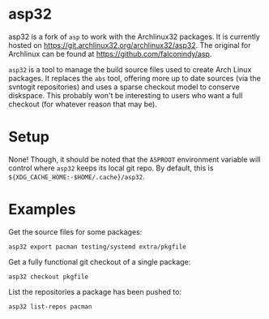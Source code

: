 # asp32

asp32 is a fork of `asp` to work with the Archlinux32 packages.
It is currently hosted on https://git.archlinux32.org/archlinux32/asp32.
The original for Archlinux can be found at https://github.com/falconindy/asp.

`asp32` is a tool to manage the build source files used to create Arch Linux
packages. It replaces the `abs` tool, offering more up to date sources (via the
svntogit repositories) and uses a sparse checkout model to conserve diskspace.
This probably won't be interesting to users who want a full checkout (for
whatever reason that may be).

# Setup

None! Though, it should be noted that the `ASPROOT` environment variable
will control where `asp32` keeps its local git repo. By default, this is
`${XDG_CACHE_HOME:-$HOME/.cache}/asp32`.

# Examples

Get the source files for some packages:

~~~
asp32 export pacman testing/systemd extra/pkgfile
~~~

Get a fully functional git checkout of a single package:

~~~
asp32 checkout pkgfile
~~~

List the repositories a package has been pushed to:

~~~
asp32 list-repos pacman
~~~

